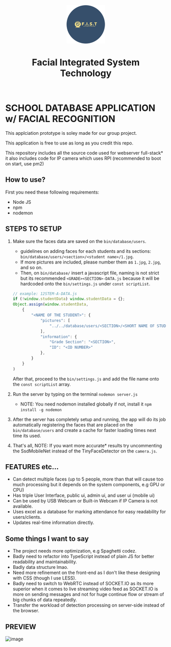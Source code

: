 <center>
<img src="./bin/website/FIST CIRCLE.png" height="120px">
<h1>Facial Integrated System Technology</h1>
</center>
<br>

# SCHOOL DATABASE APPLICATION w/ FACIAL RECOGNITION
This applciation prototype is soley made for our group project.

This application is free to use as long as you credit this repo.

This repository includes all the source code used for webserver full-stack* <br>
it also includes code for IP camera which uses RPI (recommended to boot on start, use pm2)

## How to use?
First you need these following requirements:
- Node JS
- npm
- nodemon

## STEPS TO SETUP
1. Make sure the faces data are saved on the `bin/database/users`.
    - guidelines on adding faces for each students and its sections: `bin/database/users/<section>/<student name>/1.jpg`.
    - If more pictures are included, please number them as `1.jpg`, `2.jpg`, and so on.
    - Then, on `bin/database/` insert a javascript file, naming is not strict but its recommended `<GRADE><SECTION>-DATA.js`
    because it will be hardcoded onto the `bin/settings.js` under `const scriptList`.
    ```js
    // example: 12STEM-A-DATA.js
    if (!window.studentData) window.studentData = {};
    Object.assign(window.studentData,
        {
            "<NAME OF THE STUDENT>": {
                "pictures": [
                    "../../database/users/<SECTION>/<SHORT NAME OF STUDENT>/1.jpg",
                ],
                "information": {
                    "Grade Section": "<SECTION>",
                    "ID": "<ID NUMBER>"
                },
            }
        }
    )
    ```
    After that, proceed to the `bin/settings.js` and add the file name onto the `const scriptList` array.

2. Run the server by typing on the terminal `nodemon server.js`
    - NOTE: You need nodemon installed globally if not, install it `npm install -g nodemon`

3. After the server has completely setup and running, the app will do its job automatically registering the faces that
    are placed on the `bin/database/users` and create a cache for faster loading times next time its used.

4. That's all, NOTE: If you want more accurate* results try uncommenting the SsdMobileNet instead of the TinyFaceDetector on the `camera.js`.

## FEATURES etc...
- Can detect multiple faces (up to 5 people, more than that will cause too much processing but it depends on the system components, e.g GPU or CPU)
- Has triple User Interface, public ui, admin ui, and user ui (mobile ui)
- Can be used by USB Webcam or Built-in Webcam if IP Camera is not available.
- Uses excel as a database for marking attendance for easy readability for users/clients.
- Updates real-time information directly.

## Some things I want to say
- The project needs more optimization, e.g Spaghetti codez.
- Badly need to refactor into TypeScript instead of plain JS for better readability and maintainability.
- Badly data structure lmao.
- Need more refinement on the front-end as I don't like these designing with CSS (though I use LESS).
- Badly need to switch to WebRTC instead of SOCKET.IO as its more superior when it comes to live streaming video feed as SOCKET.IO is more on sending messages and not for huge continue flow or stream of big chunks of data repeatedly.
- Transfer the workload of detection processing on server-side instead of the browser.

## PREVIEW
![image](https://github.com/user-attachments/assets/538d1ae6-8682-48b1-92ad-62dfb1dfcf59)